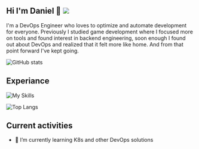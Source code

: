 ## Hi I'm Daniel 👋 ![](https://komarev.com/ghpvc/?username=McTeaCup&style=for-the-badge)
I'm a DevOps Engineer who loves to optimize and automate development for everyone. Previously I studied game development where I focused more on tools and found interest in backend engineering, soon enough I found out about DevOps and realized that it felt more like home. And from that point forward I've kept going.

![GitHub stats](https://github-readme-stats.vercel.app/api?username=McTeaCup&show_icons=true&rank_icon=github&theme=github_dark_dimmed)

## Experiance
![My Skills](https://skillicons.dev/icons?i=grafana,docker,terraform,ansible,prometheus,kubernetes,azure,git,gitlab,github,cs,python,md,bash&theme=dark)

![Top Langs](https://github-readme-stats.vercel.app/api/top-langs/?username=McTeaCup&bg_color="000000")

## Current activities
- 🌱 I’m currently learning K8s and other DevOps solutions



<!--
Here are some ideas to get you started:

- 👯 I’m looking to collaborate on ...
- 🤔 I’m looking for help with ...
- 💬 Ask me about ...
- 📫 How to reach me: ...
- 😄 Pronouns: ...
- ⚡ Fun fact: ...
- 🔭 I’m currently working on 
-->
